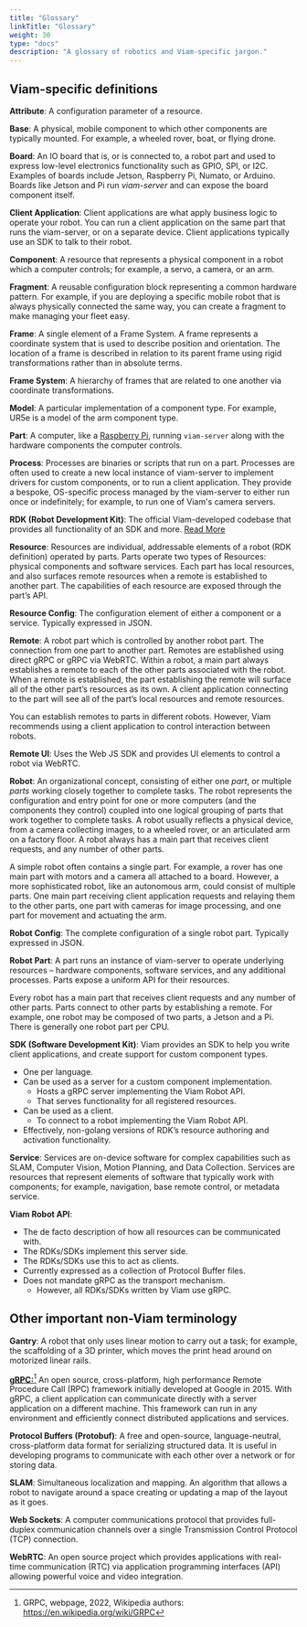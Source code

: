 ```yaml
---
title: "Glossary"
linkTitle: "Glossary"
weight: 30
type: "docs"
description: "A glossary of robotics and Viam-specific jargon."
---
```


## Viam-specific definitions

**Attribute**: A configuration parameter of a resource.

**Base**: A physical, mobile component to which other components are typically mounted.
For example, a wheeled rover, boat, or flying drone.

**Board**: An IO board that is, or is connected to, a robot part and used to express low-level electronics functionality such as GPIO, SPI, or I2C.
Examples of boards include Jetson, Raspberry Pi, Numato, or Arduino.
Boards like Jetson and Pi run _viam-server_ and can expose the board component itself.

**Client Application**: Client applications are what apply business logic to operate your robot.
You can run a client application on the same part that runs the viam-server, or on a separate device.
Client applications typically use an SDK to talk to their robot.

**Component**: A resource that represents a physical component in a robot which a computer controls; for example, a servo, a camera, or an arm.

**Fragment**: A reusable configuration block representing a common hardware pattern.
For example, if you are deploying a specific mobile robot that is always physically connected the same way, you can create a fragment to make managing your fleet easy.

**Frame**: A single element of a Frame System.
A frame represents a coordinate system that is used to describe position and orientation.
The location of a frame is described in relation to its parent frame using rigid transformations rather than in absolute terms.

**Frame System**: A hierarchy of frames that are related to one another via coordinate transformations.

**Model**: A particular implementation of a component type.
For example, UR5e is a model of the arm component type.

**Part**: A computer, like a [Raspberry Pi](https://www.raspberrypi.com/documentation/computers/raspberry-pi.html), running `viam-server` along with the hardware components the computer controls.

**Process**: Processes are binaries or scripts that run on a part.
Processes are often used to create a new local instance of viam-server to implement drivers for custom components, or to run a client application.
They provide a bespoke, OS-specific process managed by the viam-server to either run once or indefinitely; for example, to run one of Viam's camera servers.

<a id="rdk_anchor" />**RDK (Robot Development Kit)**: The official Viam-developed codebase that provides all functionality of an SDK and more. [Read More](/program/rdk/)

**Resource**: Resources are individual, addressable elements of a robot (RDK definition) operated by parts.
Parts operate two types of Resources: physical components and software services.
Each part has local resources, and also surfaces remote resources when a remote is established to another part.
The capabilities of each resource are exposed through the part’s API.

**Resource Config**: The configuration element of either a component or a service.
Typically expressed in JSON.

<a id="remote_anchor" />**Remote**: A robot part which is controlled by another robot part.
The connection from one part to another part.
Remotes are established using direct gRPC or gRPC via WebRTC.
Within a robot, a main part always establishes a remote to each of the other parts associated with the robot.
When a remote is established, the part establishing the remote will surface all of the other part’s resources as its own.
A client application connecting to the part will see all of the part’s local resources and remote resources.

You can establish remotes to parts in different robots. However, Viam recommends using a client application to control interaction between robots.

**Remote UI**: Uses the Web JS SDK and provides UI elements to control a robot via WebRTC.

**Robot**: An organizational concept, consisting of either one _part_, or multiple _parts_ working closely together to complete tasks.
The robot represents the configuration and entry point for one or more computers (and the components they control) coupled into one logical grouping of parts that work together to complete tasks.
A robot usually reflects a physical device, from a camera collecting images, to a wheeled rover, or an articulated arm on a factory floor.
A robot always has a main part that receives client requests, and any number of other parts.

A simple robot often contains a single part.
For example, a rover has one main part with motors and a camera all attached to a board.
However, a more sophisticated robot, like an autonomous arm, could consist of multiple parts.
One main part receiving client application requests and relaying them to the other parts, one part with cameras for image processing, and one part for movement and actuating the arm.

**Robot Config**: The complete configuration of a single robot part.
Typically expressed in JSON.

**Robot Part**: A part runs an instance of viam-server to operate underlying resources – hardware components, software services, and any additional processes. Parts expose a uniform API for their resources.

Every robot has a main part that receives client requests and any number of other parts.
Parts connect to other parts by establishing a remote.
For example, one robot may be composed of two parts, a Jetson and a Pi.
There is generally one robot part per CPU.

**SDK (Software Development Kit)**: Viam provides an SDK to help you write client applications, and create support for custom component types.

* One per language.
* Can be used as a server for a custom component implementation.
  * Hosts a gRPC server implementing the Viam Robot API.
  * That serves functionality for all registered resources.
* Can be used as a client.
  * To connect to a robot implementing the Viam Robot API.
* Effectively, non-golang versions of RDK’s resource authoring and activation functionality.

**Service**: Services are on-device software for complex capabilities such as SLAM, Computer Vision, Motion Planning, and Data Collection. Services are resources that represent elements of software that typically work with components; for example, navigation, base remote control, or metadata service.

**Viam Robot API**:

* The de facto description of how all resources can be communicated with.
* The RDKs/SDKs implement this server side.
* The RDKs/SDKs use this to act as clients.
* Currently expressed as a collection of Protocol Buffer files.
* Does not mandate gRPC as the transport mechanism.
  * However, all RDKs/SDKs written by Viam use gRPC.

## Other important non-Viam terminology

**Gantry**: A robot that only uses linear motion to carry out a task; for example, the scaffolding of a 3D printer, which moves the print head around on motorized linear rails.

<a href="https://en.wikipedia.org/wiki/GRPC" target="_blank">**gRPC:**</a>[^grpc] An open source, cross-platform, high performance Remote Procedure Call (RPC) framework initially developed at Google in 2015. With gRPC, a client application can communicate directly with a server application on a different machine. This framework can run in any environment and efficiently connect distributed applications and services.

[^grpc]:GRPC, webpage, 2022, Wikipedia authors:  <a href="https://en.wikipedia.org/wiki/GRPC" target="_blank">ht<span><span>tps://en.wikipedia.org/wiki/GRPC</a>

**Protocol Buffers (Protobuf)**: A free and open-source, language-neutral, cross-platform data format for serializing structured data.
It is useful in developing programs to communicate with each other over a network or for storing data.

**SLAM**: Simultaneous localization and mapping.
An algorithm that allows a robot to navigate around a space creating or updating a map of the layout as it goes.

**Web Sockets**: A computer communications protocol that provides full-duplex communication channels over a single Transmission Control Protocol (TCP) connection.

**WebRTC**: An open source project which provides applications with real-time communication (RTC) via application programming interfaces (API) allowing powerful voice and video integration.
